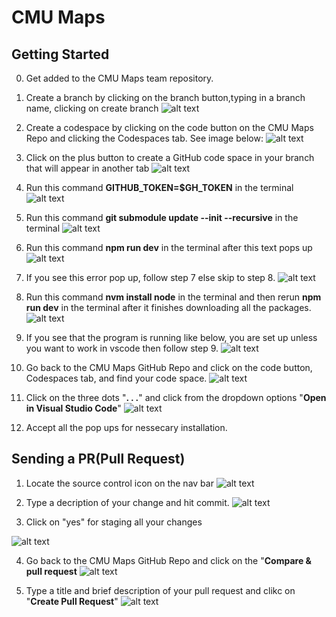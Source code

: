 # CMU Maps

## Getting Started

0. Get added to the CMU Maps team repository.

1. Create a branch by clicking on the branch button,typing in a branch name, clicking on create branch
![alt text](/public/imgs/image15.png)


2. Create a codespace by clicking on the code button on the CMU Maps Repo and clicking the Codespaces tab. See image below:
![alt text](/public/imgs/image-0.png)

2. Click on the plus button to create a GitHub code space in your branch that will appear in another tab
![alt text](/public//imgs/image.png)

3. Run this command **GITHUB_TOKEN=$GH_TOKEN** in the terminal
![alt text](/public/imgs/image-3.png)

4. Run this command **git submodule update --init --recursive** in the terminal
![alt text](/public/imgs/image-4.png)

5. Run this command **npm run dev** in the terminal after this text pops up
![alt text](/public/imgs/image-6.png)

6. If you see this error pop up, follow step 7 else skip to step 8.
![alt text](/public/imgs/image-8.png)

7. Run this command **nvm install node** in the terminal and then rerun **npm run dev** in the terminal after it finishes downloading all the packages.
![alt text](/public/imgs/image-12.png)


8. If you see that the program is running like below, you are set up unless you want to work in vscode then follow step 9.
![alt text](/public/imgs/image-7.png)

9. Go back to the CMU Maps GitHub Repo and click on the code button, Codespaces tab, and find your code space.
![alt text](/public/imgs/image-10.png)

10. Click on the three dots "**. . .**" and click from the dropdown options "**Open in Visual Studio Code**"
![alt text](/public/imgs/image-11.png)

11. Accept all the pop ups for nessecary installation. 

## Sending a PR(Pull Request)
1. Locate the source control icon on the nav bar
![alt text](/public/imgs/image-16.png)

2. Type a decription of your change and hit commit.
![alt text](/public/imgs/image-18.png)

3. Click on "yes" for staging all your changes 

![alt text](/public/imgs/image-17.png)

4. Go back to the CMU Maps GitHub Repo and click on the "**Compare & pull request**
![alt text](/public/imgs/image-19.png)

5. Type a title and brief description of your pull request and clikc on "**Create Pull Request**"
![alt text](/public/imgs/image-20.png)

